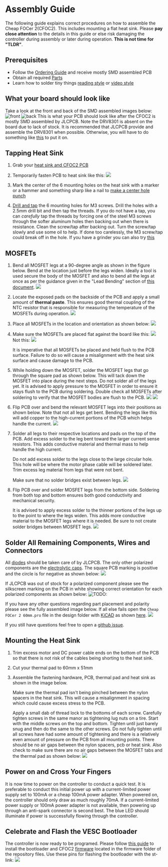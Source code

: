 # Assembly Guide

The following guide explains correct procedures on how to assemble the Cheap FOCer 2(CFOC2).  This includes mounting a flat heat sink. Please **pay close attention** to the details in this guide or else risk damaging the controller during assembly or later during operation. **This is not time for "TLDR"**.

## Prerequisites

* Follow the [Ordering Guide](../orderingGuide) and receive mostly SMD assembled PCB
* Obtain all required [Parts](partsList.md)
* Learn how to solder tiny things [reading style](https://www.overclockers.com/how-to-solder-tiny-things/)
or [video style](https://youtu.be/b9FC9fAlfQE)

## What your board should look like

Take a look at the front and back of the SMD assembled images below:
![front](images/smdFront.jpeg) ![back](images/smdBack.jpeg)
 This is what your PCB should look like after the CFOC2 is mostly SMD assembled by JLCPCB.  Note the DRV8301 is absent on the board due to lack of stock. It is recommended that JLCPCB provide and assemble the DRV8301 when possible.  Otherwise, you will have to do something like [this](https://youtu.be/k5N07ByY6Hc?t=399) to put it on.

## Tapping Heat Sink

1. Grab your [heat sink and CFOC2 PCB](images/heatSinkAndPCB.jpeg)

1. Temporarily fasten PCB to heat sink like this:
    ![](images/heatSinkTappedToPCB.jpeg)

1. Mark the center of the 6 mounting holes on the heat sink with a marker or a hammer and something sharp like a nail to [make a center hole punch](https://www.youtube.com/watch?v=r5vngxToqi4)
1. [Drill and tap](https://www.youtube.com/watch?v=LuqliWT1k5A) the 6 mounting holes for M3 screws. Drill the holes with a 2.5mm drill bit and then tap the threads. If you do not have a tap, you can *carefully* tap the threads by forcing one of the steel M3 screws through the softer aluminum holes then backing out when there is resistance. Clean the screw/tap after backing out.  Turn the screw/tap slowly and use some oil to help. If done too carelessly, the M3 screw/tap could break off in the hole.  If you have a grinder you can also try [this](https://www.youtube.com/watch?v=7Ewu6VOrgU8)

## MOSFETs

1. Bend all MOSFET legs at a 90-degree angle as shown in the figure below. Bend at the location just before the legs widen. Ideally a tool is used secure the body of the MOSFET and also to bend all the legs at once as per the guidance given in the "Lead Bending" section of [this document](http://www.aosmd.com/res/application_notes/package/AN101_TO220_Guidelines.pdf).
    ![](images/bentFet.jpeg)

1. Locate the exposed pads on the backside of the PCB and apply a small amount of **thermal paste**. This ensures good thermal coupling of the NTC resistor that is responsible for measuring the temperature of the MOSFETs during operation.
    ![](images/thermalPaste.jpeg)

1. Place all MOSFETs in the location and orientation as shown below:
    ![](images/fetPosition.jpeg)

1. Make sure the MOSFETs are placed flat against the board like this:
    ![](images/goodFet.jpeg)
    Not this:
    ![](images/badFet.jpeg)

    It is imperative that all MOSFETs be placed and held flush to the PCB surface. Failure to do so will cause a misalignment with the heat sink surface and cause damage to the PCB.

1. While holding down the MOSFET, solder the MOSFET legs that go through the square pad as shown below.  This will tack down the MOSFET into place during the next steps. Do not solder all of the legs yet.  It is advised to apply pressure to the MOSFET in order to ensure it stays flush to the PCB during soldering. Double check all MOSFETs after soldering to verify that the MOSFET bodies are flush to the PCB.
    ![](images/holdFet.jpeg)
    ![](images/initialFetPin.jpeg)

1. Flip PCB over and bend the relevant MOSFET legs into their positions as shown below. Note that not all legs get bent. Bending the legs like this will add copper to the high-current portions of the PCB which helps handle the current.
    ![](images/fetBendingOnPCB.jpeg)

1. Solder all legs to their respective locations and pads on the top of the PCB. Add excess solder to the leg bent toward the larger current sense resistors. This adds conductive material and thermal mass to help handle the high current.

    Do not add excess solder to the legs close to the large circular hole. This hole will be where the motor phase cable will be soldered later. Trim excess leg material from legs that were not bent.

    Make sure that no solder bridges exist between legs.
    ![](images/fetsSoldered.png)

1. Flip PCB over and solder MOSFET legs from the bottom side. Soldering from both top and bottom ensures both good conductivity and mechanical security.

    It is advised to apply excess solder to the thinner portions of the legs up to the point to where the legs widen. This adds more conductive material to the MOSFET legs where it is needed. Be sure to not create solder bridges between MOSFET legs.
    ![](images/fetsBottomSoldered.jpeg)

## Solder All Remaining Components, Wires and Connectors

All [diodes](images/diodPol.png) should be taken care of by JLCPCB. The only other polarized components are the [electrolytic caps](images/capPol.jpg). The square PCB marking is positive and the circle is for negative as shown below:
![](images/capPolPositionOnPCB.png)

If JLCPCB was out of stock for a polarized component please see the silkscreen marking on the PCB in white showing correct orientation for each polarized components as shown below:
![TODO:]()

If you have any other questions regarding part placement and polarity please see the fully assembled image below.  If all else fails open the `Cheap FOCer 2 60mm.pro` file in the design folder with [KiCAD](https://www.kicad-pcb.org/) as shown [here](images/kiCad.gif).
![](images/pcbHeatSinkWithPad.jpeg)

If you still have questions feel free to open a [github issue](https://github.com/shamansystems/Cheap-FOCer-2/issues).

## Mounting the Heat Sink

1. Trim excess motor and DC power cable ends on the bottom of the PCB so that there is not risk of the cables being shorting to the heat sink.  

1. Cut your thermal pad to 60mm x 51mm

1. Assemble the fastening hardware, PCB, thermal pad and heat sink as shown in the image below.

    Make sure the thermal pad isn't being pinched between the nylon spacers in the heat sink. This will cause a misalignment in spacing which could cause excess stress to the PCB.

    Apply a small dab of thread lock to the bottoms of each screw.  Carefully tighten screws in the same manor as tightening lug nuts on a tire. Start with the middle screws on the top and bottom. Tighten until just barely snug and then do the same to the other screws. Do not fully tighten until all screws have had some amount of tightening and there is a relatively even amount of pressure on the PCB from all mounting points. There should be no air gaps between the nylon spacers, pcb or heat sink.  Also check to make sure there are no air gaps between the MOSFET tabs and the thermal pad as shown below:
    ![](images/heatSinkAssembly.jpeg)

## Power on and Cross Your Fingers

It is now time to power on the controller to conduct a quick test. It is preferable to conduct this initial power up with a current-limited power supply set to 100mA or a cheap 100mA power adapter.  When powered on, the controller should only draw as much roughly 70mA. If a current-limited power supply or 100mA power adapter is not available, then powering up through an anti-spark connector is second best. The blue LED should illuminate if power is successfully flowing through the controller.

## Celebrate and Flash the VESC Bootloader

The controller is now ready to be programed. Please follow [this guide](https://electric-skateboard.builders/t/vesc-boot-loader-installation-tutorial/32103?source_topic_id=52813) to install the bootloader and CFOC2 [firmware](TODO:) located in the firmware folder of the repository files.  Use these pins for flashing the bootloader with the st-link:
![](images/firmwarePins.png)
